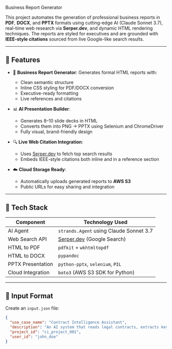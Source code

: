 Business Report Generator

This project automates the generation of professional business reports in **PDF**, **DOCX**, and **PPTX** formats using cutting-edge AI (Claude Sonnet 3.7), real-time web research via **Serper.dev**, and dynamic HTML rendering techniques. The reports are styled for executives and are grounded with **IEEE-style citations** sourced from live Google-like search results.

---

## 🚀 Features

- 🎯 **Business Report Generator**: Generates formal HTML reports with:
  - Clean semantic structure
  - Inline CSS styling for PDF/DOCX conversion
  - Executive-ready formatting
  - Live references and citations

- 📊 **AI Presentation Builder**:
  - Generates 8–10 slide decks in HTML
  - Converts them into PNG → PPTX using Selenium and ChromeDriver
  - Fully visual, brand-friendly design

- 🔍 **Live Web Citation Integration**:
  - Uses [Serper.dev](https://serper.dev) to fetch top search results
  - Embeds IEEE-style citations both inline and in a reference section

- ☁️ **Cloud Storage Ready**:
  - Automatically uploads generated reports to **AWS S3**
  - Public URLs for easy sharing and integration

---

## 🧩 Tech Stack

| Component           | Technology Used                                 |
|---------------------|--------------------------------------------------|
| AI Agent            | `strands.Agent` using Claude Sonnet 3.7         |
| Web Search API      | [Serper.dev](https://serper.dev) (Google Search)|
| HTML to PDF         | `pdfkit` + `wkhtmltopdf`                        |
| HTML to DOCX        | `pypandoc`                                      |
| PPTX Presentation   | `python-pptx`, `selenium`, `PIL`                |
| Cloud Integration   | `boto3` (AWS S3 SDK for Python)                 |

---

## 📂 Input Format

Create an `input.json` file:

```json
{
  "use_case_name": "Contract Intelligence Assistant",
  "description": "An AI system that reads legal contracts, extracts key clauses, summarizes terms, and recommends actions.",
  "project_id": "ci_project_001",
  "user_id": "john_doe"
}
